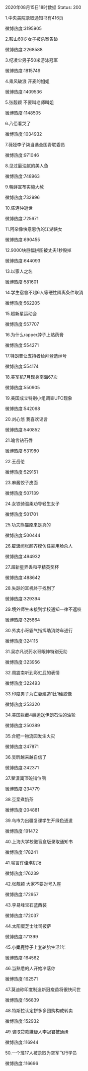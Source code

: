 2020年08月15日18时数据
Status: 200

1.中央美院录取通知书有416页

微博热度:3195905

2.鞍山60岁女子被杀案告破

微博热度:2268588

3.纪凌尘男子50米游泳冠军

微博热度:1815749

4.乘风破浪 开麦的姐姐

微博热度:1409536

5.张靓颖 不要叫老师叫姐

微博热度:1148505

6.八佰看哭了

微博热度:1034932

7.薇娅李子柒当选全国青联委员

微博热度:971046

8.见过最油腻的美人鱼

微博热度:748963

9.朝鲜宣布实施大赦

微博热度:732996

10.陈连仲逝世

微博热度:725671

11.阿朵像快意恩仇的江湖侠女

微博热度:690455

12.9000块巨幅拼图被丈夫1秒毁掉

微博热度:644093

13.以家人之名

微博热度:581601

14.学生宿舍不超6人等硬性隔离条件取消

微博热度:562205

15.超新星运动会

微博热度:557707

16.为什么rapper脖子上贴药膏

微博热度:554271

17.特朗普让支持者给拜登选绰号

微博热度:554174

18.美军机7月现身南海67次

微博热度:550905

19.美国成立特别小组调查UFO现象

微博热度:542068

20.刘心悠 我喜欢谣言

微博热度:540852

21.喻言钻石唇

微博热度:531980

22.王岳伦

微博热度:529151

23.麻酱饺子皮面

微博热度:507139

24.女铁骑温柔劝导轻生女子

微博热度:501701

25.功夫熊猫原来是真的

微博热度:500444

26.翟潇闻张颜齐模仿任豪用脸杀人

微博热度:494932

27.超新星弄丢和平精英奖杯

微博热度:488642

28.失踪的耳机终于找到了

微博热度:329394

29.境外师生未接到学校通知一律不返校

微博热度:325864

30.外卖小哥霸气指挥助消防车通行

微博热度:324115

31.吴亦凡说药水哥眼神特别无助

微博热度:323956

32.周震南听到彩虹屁的表情

微博热度:322493

33.印度男子为亡妻建造1比1硅胶像

微博热度:253320

34.美国拦截4艘运送伊朗石油的油轮

微博热度:250389

35.合肥一物流园发生火灾

微博热度:247871

36.吴昕越来越自信了

微博热度:242371

37.翟潇闻顶碗错位图

微博热度:234779

38.豆浆煮奶茶

微博热度:204881

39.乌市为出疆复课学生开绿色通道

微博热度:191472

40.上海大学校徽盲盒版录取通知书

微博热度:178241

41.喻言许佳琪机场

微博热度:176239

42.张靓颖 大家不要对号入座

微博热度:172957

43.李易峰宝石蓝西装

微博热度:172037

44.太阳蛋芝士吐司披萨

微博热度:171399

45.小麋鹿脖子上套轮胎生活1年

微博热度:164562

46.当熟悉的人开始冷落你

微博热度:162571

47.莫迪称印度制造新冠疫苗将很快问世

微博热度:156839

48.特斯拉认定拼多多团购构成转卖

微博热度:152932

49.骗取贷款嫌疑人李冠君被通缉

微博热度:116944

50.一个班17人被录取为空军飞行学员

微博热度:116696

